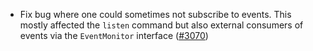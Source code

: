 - Fix bug where one could sometimes not subscribe to events.
  This mostly affected the `listen` command but also external
  consumers of events via the `EventMonitor` interface
  ([\#3070](https://github.com/informalsystems/hermes/issues/3070))
